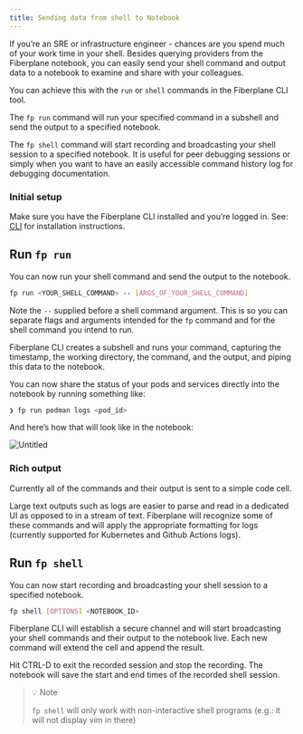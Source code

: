 ```yaml
---
title: Sending data from shell to Notebook
---
```


If you’re an SRE or infrastructure engineer - chances are you spend much of your
work time in your shell. Besides querying providers from the Fiberplane
notebook, you can easily send your shell command and output data to a notebook
to examine and share with your colleagues.

You can achieve this with the `run` or `shell` commands in the Fiberplane CLI
tool.

The `fp run` command will run your specified command in a subshell and send the
output to a specified notebook.

The `fp shell` command will start recording and broadcasting your shell session
to a specified notebook. It is useful for peer debugging sessions or simply when
you want to have an easily accessible command history log for debugging
documentation.

### Initial setup

Make sure you have the Fiberplane CLI installed and you’re logged in. See:
[CLI](doc:cli) for installation instructions.

## Run `fp run`

You can now run your shell command and send the output to the notebook.

```bash
fp run <YOUR_SHELL_COMMAND> -- [ARGS_OF_YOUR_SHELL_COMMAND]
```

Note the `--` supplied before a shell command argument. This is so you can
separate flags and arguments intended for the `fp` command and for the shell
command you intend to run.

Fiberplane CLI creates a subshell and runs your command, capturing the
timestamp, the working directory, the command, and the output, and piping this
data to the notebook.

You can now share the status of your pods and services directly into the
notebook by running something like:

```bash
❯ fp run podman logs <pod_id>
```

And here’s how that will look like in the notebook:

![Untitled](@assets/images/Untitled.png)

### Rich output

Currently all of the commands and their output is sent to a simple code cell.

Large text outputs such as logs are easier to parse and read in a dedicated UI
as opposed to in a stream of text. Fiberplane will recognize some of these
commands and will apply the appropriate formatting for logs (currently supported
for Kubernetes and Github Actions logs).

## Run `fp shell`

You can now start recording and broadcasting your shell session to a specified notebook.

```bash
fp shell [OPTIONS] <NOTEBOOK_ID>
```

Fiberplane CLI will establish a secure channel and will start broadcasting your
shell commands and their output to the notebook live. Each new command will
extend the cell and append the result.

Hit CTRL-D to exit the recorded session and stop the recording. The notebook
will save the start and end times of the recorded shell session.

> 💡 Note
>
> `fp shell` will only work with non-interactive shell programs (e.g.:
> it will not display vim in there)
